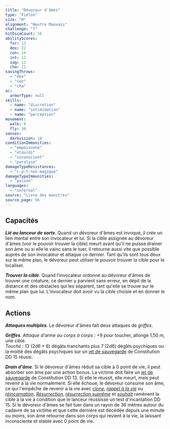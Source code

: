 ```yaml
---
title: "Dévoreur d'âmes"
type: "Fiélon"
size: "M"
alignment: "Neutre Mauvais"
challenge: "7"
hitDiceCount: 16
abilityScores:
  for: 13
  dex: 22
  con: 14
  int: 12
  sag: 11
  cha: 11
savingThrows:
  - "dex"
  - "con"
  - "cha"
ac:
  armorType: null
skills:
  - name: "discretion"
  - name: "intimidation"
  - name: "perception"
movement:
  walk: 9
  fly: 30
senses:
  darkvision: 18
conditionImmunities:
  - "empoisonne"
  - "etourdi"
  - "inconscient"
  - "paralyse"
damageTypeResistances:
  - "c-p-t-non-magique"
damageTypeImmunities:
  - "poison"
languages:
  - "infernal"
source: "Livre des monstres"
source_page: 96
---
```

## Capacités
_**Lié au lanceur de sorts**_. Quand un dévoreur d'âmes est invoqué, il crée un lien mental entre son invocateur et lui. Si la cible assignée au dévoreur d'âmes (voir le pouvoir trouver la cible) meurt avant qu'il ne puisse drainer son âme ou si elle le vainc sans le tuer, il retourne aussi vite que possible auprès de son invocateur et attaque ce dernier. Tant qu'ils sont tous deux sur le même plan, le dévoreur peut utiliser le pouvoir trouver la cible pour le localiser.

_**Trouver la cible**_. Quand l'invocateur ordonne au dévoreur d'âmes de trouver une créature, ce dernier y parvient sans erreur, en dépit de la distance et des obstacles qui les séparent, tant qu'elle se trouve sur le même plan que lui. L'invocateur doit avoir vu la cible choisie et en donner le nom.

## Actions
_**Attaques multiples**_. Le dévoreur d'âmes fait deux attaques de _griffes_.

_**Griffes**_. _Attaque d'arme au corps à corps_ : +9 pour toucher, allonge 1,50 m, une cible.  
_Touché_ : 13 (2d6 + 6) dégâts tranchants plus 7 (2d6) dégâts psychiques ou la moitié des dégâts psychiques sur un [jet de sauvegarde](/utiliser-les-caracteristiques/#jets-de-sauvegarde) de Constitution DD 15 réussi.

_**Drain d'âme**_. Si le dévoreur d'âmes réduit sa cible à 0 point de vie, il peut absorber son âme par une action bonus. La victime doit faire un [jet de sauvegarde](/utiliser-les-caracteristiques/#jets-de-sauvegarde) de Constitution DD 13. Si elle le réussit, elle meurt, mais peut revenir à la vie normalement. Si elle échoue, le dévoreur consume son âme, ce qui l'empêche de revenir à la vie avec [_clone_](/grimoire/clone/), [_rappel à la vie_](/grimoire/rappel-a-la-vie/) ou [_réincarnation_](/grimoire/reincarnation/). [_Résurrection_](/grimoire/resurrection/), [_résurrection suprême_](/grimoire/resurrection-supreme/) et [_souhait_](/grimoire/souhait/) ramènent la cible à la vie à condition que le lanceur réussisse un test d'incantation DD 15. Si le dévoreur d'âmes se fait tuer dans un rayon de 36 mètres autour du cadavre de sa victime et que cette dernière est décédée depuis une minute ou moins, son âme retourne dans son corps qui revient à la vie, la laissant inconsciente et stable avec 0 point de vie.
